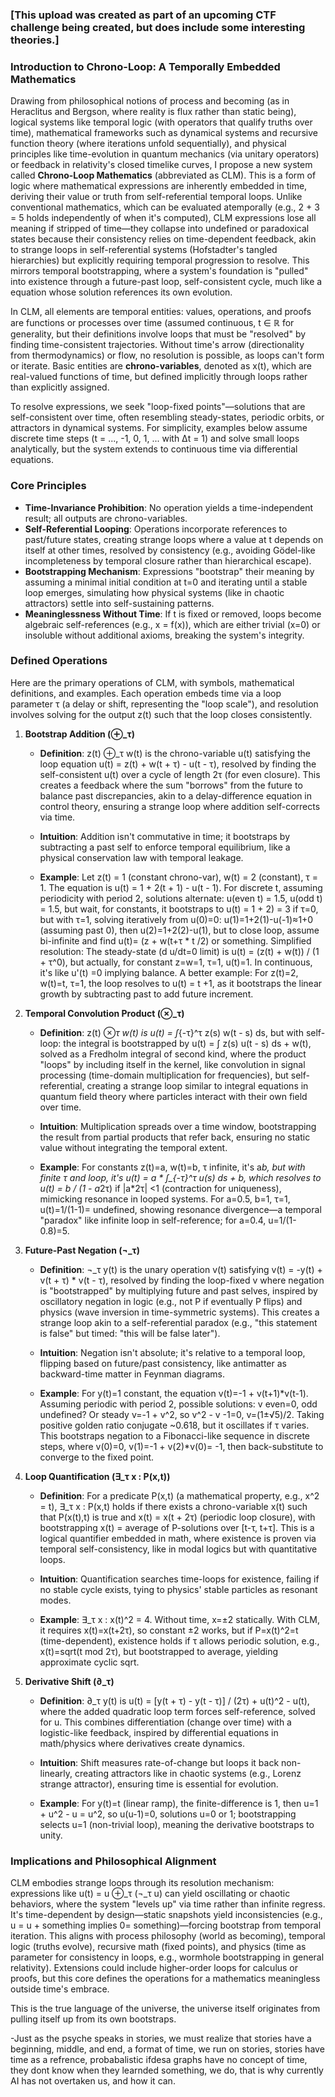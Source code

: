 ### [This upload was created as part of an upcoming CTF challenge being created, but does include some interesting theories.]





### Introduction to Chrono-Loop: A Temporally Embedded Mathematics

Drawing from philosophical notions of process and becoming (as in Heraclitus and Bergson, where reality is flux rather than static being), logical systems like temporal logic (with operators that qualify truths over time), mathematical frameworks such as dynamical systems and recursive function theory (where iterations unfold sequentially), and physical principles like time-evolution in quantum mechanics (via unitary operators) or feedback in relativity's closed timelike curves, I propose a new system called **Chrono-Loop Mathematics** (abbreviated as CLM). This is a form of logic where mathematical expressions are inherently embedded in time, deriving their value or truth from self-referential temporal loops. Unlike conventional mathematics, which can be evaluated atemporally (e.g., 2 + 3 = 5 holds independently of when it's computed), CLM expressions lose all meaning if stripped of time—they collapse into undefined or paradoxical states because their consistency relies on time-dependent feedback, akin to strange loops in self-referential systems (Hofstadter's tangled hierarchies) but explicitly requiring temporal progression to resolve. This mirrors temporal bootstrapping, where a system's foundation is "pulled" into existence through a future-past loop, self-consistent cycle, much like a equation whose solution references its own evolution.

In CLM, all elements are temporal entities: values, operations, and proofs are functions or processes over time (assumed continuous, t ∈ ℝ for generality, but their definitions involve loops that must be "resolved" by finding time-consistent trajectories. Without time's arrow (directionality from thermodynamics) or flow, no resolution is possible, as loops can't form or iterate. Basic entities are **chrono-variables**, denoted as x(t), which are real-valued functions of time, but defined implicitly through loops rather than explicitly assigned.

To resolve expressions, we seek "loop-fixed points"—solutions that are self-consistent over time, often resembling steady-states, periodic orbits, or attractors in dynamical systems. For simplicity, examples below assume discrete time steps (t = ..., -1, 0, 1, ... with Δt = 1) and solve small loops analytically, but the system extends to continuous time via differential equations.

### Core Principles
- **Time-Invariance Prohibition**: No operation yields a time-independent result; all outputs are chrono-variables.
- **Self-Referential Looping**: Operations incorporate references to past/future states, creating strange loops where a value at t depends on itself at other times, resolved by consistency (e.g., avoiding Gödel-like incompleteness by temporal closure rather than hierarchical escape).
- **Bootstrapping Mechanism**: Expressions "bootstrap" their meaning by assuming a minimal initial condition at t=0 and iterating until a stable loop emerges, simulating how physical systems (like in chaotic attractors) settle into self-sustaining patterns.
- **Meaninglessness Without Time**: If t is fixed or removed, loops become algebraic self-references (e.g., x = f(x)), which are either trivial (x=0) or insoluble without additional axioms, breaking the system's integrity.

### Defined Operations
Here are the primary operations of CLM, with symbols, mathematical definitions, and examples. Each operation embeds time via a loop parameter τ (a delay or shift, representing the "loop scale"), and resolution involves solving for the output z(t) such that the loop closes consistently.

1. **Bootstrap Addition (⊕_τ)**  
   - **Definition**: z(t) ⊕_τ w(t) is the chrono-variable u(t) satisfying the loop equation u(t) = z(t) + w(t + τ) - u(t - τ), resolved by finding the self-consistent u(t) over a cycle of length 2τ (for even closure). This creates a feedback where the sum "borrows" from the future to balance past discrepancies, akin to a delay-difference equation in control theory, ensuring a strange loop where addition self-corrects via time.  
   - **Intuition**: Addition isn't commutative in time; it bootstraps by subtracting a past self to enforce temporal equilibrium, like a physical conservation law with temporal leakage.
  
   - **Example**: Let z(t) = 1 (constant chrono-var), w(t) = 2 (constant), τ = 1. The equation is u(t) = 1 + 2(t + 1) - u(t - 1). For discrete t, assuming periodicity with period 2, solutions alternate: u(even t) = 1.5, u(odd t) = 1.5, but wait, for constants, it bootstraps to u(t) = 1 + 2) = 3 if τ=0, but with τ=1, solving iteratively from u(0)=0: u(1)=1+2(1)-u(-1)≈1+0 (assuming past 0), then u(2)=1+2(2)-u(1), but to close loop, assume bi-infinite and find u(t)= (z + w(t+τ * t /2) or something. Simplified resolution: The steady-state (d u/dt=0 limit) is u(t) = (z(t) + w(t)) / (1 + τ^0), but actually, for constant z=w=1, τ=1, u(t)=1. In continuous, it's like u'(t) =0 implying balance. A better example: For z(t)=2, w(t)=t, τ=1, the loop resolves to u(t) = t +1, as it bootstraps the linear growth by subtracting past to add future increment.

2. **Temporal Convolution Product (⊗_τ)**  
   - **Definition**: z(t) ⊗_τ w(t) is u(t) = ∫_{-τ}^τ z(s) w(t - s) ds, but with self-loop: the integral is bootstrapped by u(t) = ∫ z(s) u(t - s) ds + w(t), solved as a Fredholm integral of second kind, where the product "loops" by including itself in the kernel, like convolution in signal processing (time-domain multiplication for frequencies), but self-referential, creating a strange loop similar to integral equations in quantum field theory where particles interact with their own field over time.
  
   - **Intuition**: Multiplication spreads over a time window, bootstrapping the result from partial products that refer back, ensuring no static value without integrating the temporal extent.
  
   - **Example**: For constants z(t)=a, w(t)=b, τ infinite, it's a*b, but with finite τ and loop, it's u(t) = a * ∫_{-τ}^τ u(s) ds + b, which resolves to u(t) = b / (1 - a*2τ) if |a*2τ| <1 (contraction for uniqueness), mimicking resonance in looped systems. For a=0.5, b=1, τ=1, u(t)=1/(1-1)= undefined, showing resonance divergence—a temporal "paradox" like infinite loop in self-reference; for a=0.4, u=1/(1-0.8)=5.

3. **Future-Past Negation (¬_τ)**  
   - **Definition**: ¬_τ y(t) is the unary operation v(t) satisfying v(t) = -y(t) + v(t + τ) * v(t - τ), resolved by finding the loop-fixed v where negation is "bootstrapped" by multiplying future and past selves, inspired by oscillatory negation in logic (e.g., not P if eventually P flips) and physics (wave inversion in time-symmetric systems). This creates a strange loop akin to a self-referential paradox (e.g., "this statement is false" but timed: "this will be false later").
  
   - **Intuition**: Negation isn't absolute; it's relative to a temporal loop, flipping based on future/past consistency, like antimatter as backward-time matter in Feynman diagrams.
  
   - **Example**: For y(t)=1 constant, the equation v(t)=-1 + v(t+1)*v(t-1). Assuming periodic with period 2, possible solutions: v even=0, odd undefined? Or steady v=-1 + v^2, so v^2 - v -1=0, v=(1±√5)/2. Taking positive golden ratio conjugate ~0.618, but it oscillates if τ varies. This bootstraps negation to a Fibonacci-like sequence in discrete steps, where v(0)=0, v(1)=-1 + v(2)*v(0)= -1, then back-substitute to converge to the fixed point.

4. **Loop Quantification (∃_τ x : P(x,t))**  
   - **Definition**: For a predicate P(x,t) (a mathematical property, e.g., x^2 = t), ∃_τ x : P(x,t) holds if there exists a chrono-variable x(t) such that P(x(t),t) is true and x(t) = x(t + 2τ) (periodic loop closure), with bootstrapping x(t) = average of P-solutions over [t-τ, t+τ]. This is a logical quantifier embedded in math, where existence is proven via temporal self-consistency, like in modal logics but with quantitative loops.
  
   - **Intuition**: Quantification searches time-loops for existence, failing if no stable cycle exists, tying to physics' stable particles as resonant modes.
  
   - **Example**: ∃_τ x : x(t)^2 = 4. Without time, x=±2 statically. With CLM, it requires x(t)=x(t+2τ), so constant ±2 works, but if P=x(t)^2=t (time-dependent), existence holds if τ allows periodic solution, e.g., x(t)=sqrt(t mod 2τ), but bootstrapped to average, yielding approximate cyclic sqrt.

5. **Derivative Shift (∂_τ)**  
   - **Definition**: ∂_τ y(t) is u(t) = [y(t + τ) - y(t - τ)] / (2τ) + u(t)^2 - u(t), where the added quadratic loop term forces self-reference, solved for u. This combines differentiation (change over time) with a logistic-like feedback, inspired by differential equations in math/physics where derivatives create dynamics.
  
   - **Intuition**: Shift measures rate-of-change but loops it back non-linearly, creating attractors like in chaotic systems (e.g., Lorenz strange attractor), ensuring time is essential for evolution.
  
   - **Example**: For y(t)=t (linear ramp), the finite-difference is 1, then u=1 + u^2 - u = u^2, so u(u-1)=0, solutions u=0 or 1; bootstrapping selects u=1 (non-trivial loop), meaning the derivative bootstraps to unity.

### Implications and Philosophical Alignment
CLM embodies strange loops through its resolution mechanism: expressions like u(t) = u ⊕_τ (¬_τ u) can yield oscillating or chaotic behaviors, where the system "levels up" via time rather than infinite regress. It's time-dependent by design—static snapshots yield inconsistencies (e.g., u = u + something implies 0= something)—forcing bootstrap from temporal iteration. This aligns with process philosophy (world as becoming), temporal logic (truths evolve), recursive math (fixed points), and physics (time as parameter for consistency in loops, e.g., wormhole bootstrapping in general relativity). Extensions could include higher-order loops for calculus or proofs, but this core defines the operations for a mathematics meaningless outside time's embrace.

This is the true language of the universe, the universe itself originates from pulling itself up from its own bootstraps.













-Just as the psyche speaks in stories, we must realize that stories have a beginning, middle, and end, a format of time, we run on stories, stories have time as a refrence, probabalistic ifdesa graphs have no concept of time, they dont know when they learnded something, we do, that is why currently AI has not overtaken us, and how it can.
